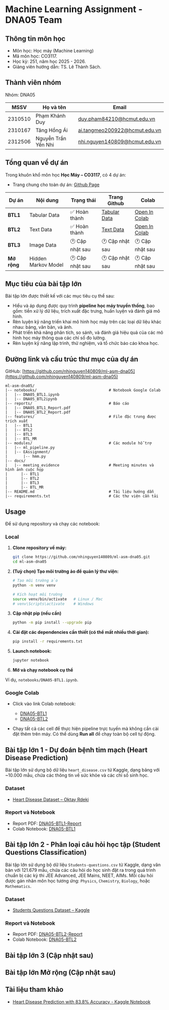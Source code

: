 # Machine Learning Assignment - DNA05 Team

## Thông tin môn học

- Môn học: Học máy (Machine Learning) 
- Mã môn học: CO3117.
- Học kỳ: 251, năm học 2025 - 2026.
- Giảng viên hướng dẫn: TS. Lê Thành Sách.

## Thành viên nhóm

Nhóm: DNA05

|MSSV| Họ và tên| Email|
|----|----------|------|
|2310510| Phạm Khánh Duy| duy.pham84210@hcmut.edu.vn|
|2310167| Tăng Hồng Ái| ai.tangmeo200922@hcmut.edu.vn|
|2312506| Nguyễn Trần Yến Nhi| nhi.nguyen140809@hcmut.edu.vn|

## Tổng quan về dự án

Trong khuôn khổ môn học **Học Máy – CO3117**, có 4 dự án:
- Trang chung cho toàn dự án: [Github Page](https://nhinguyen140809.github.io/ml-asm-dna05/index.html)

| Dự án                         | Nội dung                                                  | Trạng thái      | Trang Github   | Colab       |
|---------------------------------|---------------------------------------------------------|---------------------------------|----------------|-------------|
| **BTL1**                          | Tabular Data                                            | ✅ Hoàn thành | [Tabular Data](https://nhinguyen140809.github.io/ml-asm-dna05/btl1.html)   | [Open In Colab](https://colab.research.google.com/drive/1Bz4B_MAlvOQ6Acb93SF8WxtnKEEAdTf7?usp=sharing) |
| **BTL2**                          | Text Data                                               | ✅ Hoàn thành | [Text Data](https://nhinguyen140809.github.io/ml-asm-dna05/btl2.html)   | [Open In Colab](https://colab.research.google.com/drive/1V6W7FOQARQ1WcBAhl4ELyyc-sd0L5z54?usp=sharing) |
| **BTL3**                          | Image Data                                              | 🕐 Cập nhật sau | 🕐 Cập nhật sau            | 🕐 Cập nhật sau |
| **Mở rộng** | Hidden Markov Model     | 🕐 Cập nhật sau | 🕐 Cập nhật sau            | 🕐 Cập nhật sau |

## Mục tiêu của bài tập lớn

Bài tập lớn được thiết kế với các mục tiêu cụ thể sau:

- Hiểu và áp dụng được quy trình **pipeline học máy truyền thống**, bao gồm: tiền xử lý dữ liệu, trích xuất đặc trưng, huấn luyện và đánh giá mô hình.
- Rèn luyện kỹ năng triển khai mô hình học máy trên các loại dữ liệu khác nhau: bảng, văn bản, và ảnh.
- Phát triển khả năng phân tích, so sánh, và đánh giá hiệu quả của các mô hình học máy thông qua các chỉ số đo lường.
- Rèn luyện kỹ năng lập trình, thử nghiệm, và tổ chức báo cáo khoa học.

## Đường link và cấu trúc thư mục của dự án

GitHub: [https://github.com/nhinguyen140809/ml-asm-dna05](https://github.com/nhinguyen140809/ml-asm-dna05)

```
ml-asm-dna05/
|-- notebooks/                                # Notebook Google Colab
|   |-- DNA05_BTL1.ipynb                 
|   |-- DNA05_BTL2ipynb                 
|-- reports/                                  # Báo cáo
|   |-- DNA05_BTL1_Report.pdf
|   |-- DNA05_BTL2_Report.pdf
|-- features/                                 # File đặc trưng được trích xuất
|   |-- BTL1
|   |-- BTL2
|   |-- BTL3
|   |-- BTL_MR
|-- modules/                                  # Các module hỗ trợ
|   |-- ml_pipeline.py
|   |-- EAssignment/
|       |-- hmm.py    
|-- docs/                                     
|   |-- meeting_evidence                      # Meeting minutes và hình ảnh cuộc họp
|      |-- BTL1
|      |-- BTL2
|      |-- BTL3
|      |-- BTL_MR
|-- README.md                                 # Tài liệu hướng dẫn
|-- requirements.txt                          # Các thư viện cần tải
```

## Usage

Để sử dụng repository và chạy các notebook:
### Local
1. **Clone repository về máy:**

    ```bash
    git clone https://github.com/nhinguyen140809/ml-asm-dna05.git
    cd ml-asm-dna05
    ```

2. **(Tuỳ chọn) Tạo môi trường ảo để quản lý thư viện:**

    ```bash
    # Tạo môi trường ảo
    python -m venv venv

    # Kích hoạt môi trường
    source venv/bin/activate   # Linux / Mac
    # venv\Scripts\activate    # Windows
    ```

3. **Cập nhật pip (nếu cần)**

    ```bash
    python -m pip install --upgrade pip
    ```

4. **Cài đặt các dependencies cần thiết (có thể mất nhiều thời gian):**

    ```bash
    pip install -r requirements.txt
    ```

5. **Launch notebook:**

    ```bash
    jupyter notebook
    ```

6. **Mở và chạy notebook cụ thể**

Ví dụ, `notebooks/DNA05-BTL1.ipynb`.

### Google Colab

- Click vào link Colab notebook:
    - [DNA05-BTL1](https://colab.research.google.com/drive/1Bz4B_MAlvOQ6Acb93SF8WxtnKEEAdTf7?usp=sharing)
    - [DNA05-BTL2](https://colab.research.google.com/drive/1V6W7FOQARQ1WcBAhl4ELyyc-sd0L5z54?usp=sharing)

- Chạy tất cả các cell để thực hiện pipeline trực tuyến mà không cần cài đặt thêm trên máy. Có thể dùng **Run all** để chạy toàn bộ cell tự động.

## Bài tập lớn 1 - Dự đoán bệnh tim mạch (Heart Disease Prediction)

Bài tập lớn sử dụng bộ dữ liệu `heart_disease.csv` từ Kaggle, dạng bảng với ~10.000 mẫu, chứa các thông tin về sức khỏe và các chỉ số sinh học.

### Dataset

- [Heart Disease Dataset – Oktay Rdeki](https://www.kaggle.com/datasets/oktayrdeki/heart-disease)  

### Report và Notebook

- Report PDF: [DNA05-BTL1-Report](https://github.com/nhinguyen140809/ml-asm-dna05/blob/main/reports/DNA05_BTL1_Report.pdf)  
- Colab Notebook: [DNA05-BTL1](https://colab.research.google.com/drive/1Bz4B_MAlvOQ6Acb93SF8WxtnKEEAdTf7?usp=sharing)  

## Bài tập lớn 2 - Phân loại câu hỏi học tập (Student Questions Classification)

Bài tập lớn sử dụng bộ dữ liệu `Students-questions.csv` từ Kaggle, dạng văn bản với 121.679 mẫu, chứa các câu hỏi do học sinh đặt ra trong quá trình chuẩn bị các kỳ thi JEE Advanced, JEE Mains, NEET, AIMs. Mỗi câu hỏi được gán nhãn môn học tương ứng: `Physics`, `Chemistry`, `Biology`, hoặc `Mathematics`. 

### Dataset

- [Students Questions Dataset – Kaggle](https://www.kaggle.com/datasets/mrutyunjaybiswal/iitjee-neet-aims-students-questions-data)  

### Report và Notebook

- Report PDF: [DNA05-BTL2-Report](https://github.com/nhinguyen140809/ml-asm-dna05/blob/main/reports/DNA05_BTL2_Report.pdf)
- Colab Notebook: [DNA05-BTL2](https://colab.research.google.com/drive/1V6W7FOQARQ1WcBAhl4ELyyc-sd0L5z54?usp=sharing)


## Bài tập lớn 3 (Cập nhật sau)

## Bài tập lớn Mở rộng (Cập nhật sau)

## Tài liệu tham khảo

- [Heart Disease Prediction with 83.8% Accuracy - Kaggle Notebook](https://www.kaggle.com/code/hossainhedayati/heart-disease-prediction-with-83-8-accuracy)
